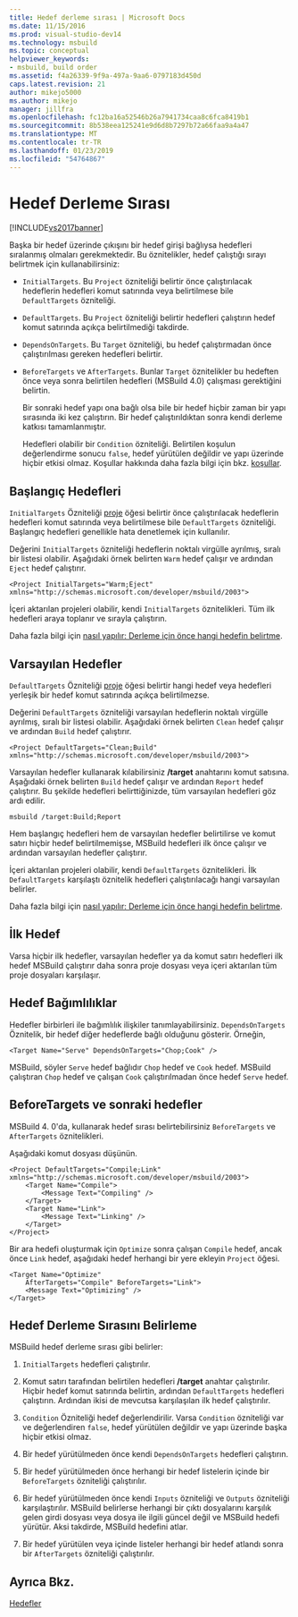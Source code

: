 ```yaml
---
title: Hedef derleme sırası | Microsoft Docs
ms.date: 11/15/2016
ms.prod: visual-studio-dev14
ms.technology: msbuild
ms.topic: conceptual
helpviewer_keywords:
- msbuild, build order
ms.assetid: f4a26339-9f9a-497a-9aa6-0797183d450d
caps.latest.revision: 21
author: mikejo5000
ms.author: mikejo
manager: jillfra
ms.openlocfilehash: fc12ba16a52546b26a7941734caa8c6fca8419b1
ms.sourcegitcommit: 8b538eea125241e9d6d8b7297b72a66faa9a4a47
ms.translationtype: MT
ms.contentlocale: tr-TR
ms.lasthandoff: 01/23/2019
ms.locfileid: "54764867"
---
```

# <a name="target-build-order"></a>Hedef Derleme Sırası
[!INCLUDE[vs2017banner](../includes/vs2017banner.md)]

  
Başka bir hedef üzerinde çıkışını bir hedef girişi bağlıysa hedefleri sıralanmış olmaları gerekmektedir. Bu öznitelikler, hedef çalıştığı sırayı belirtmek için kullanabilirsiniz:  
  
- `InitialTargets`. Bu `Project` özniteliği belirtir önce çalıştırılacak hedeflerin hedefleri komut satırında veya belirtilmese bile `DefaultTargets` özniteliği.  
  
- `DefaultTargets`. Bu `Project` özniteliği belirtir hedefleri çalıştırın hedef komut satırında açıkça belirtilmediği takdirde.  
  
- `DependsOnTargets`. Bu `Target` özniteliği, bu hedef çalıştırmadan önce çalıştırılması gereken hedefleri belirtir.  
  
- `BeforeTargets` ve `AfterTargets`. Bunlar `Target` öznitelikler bu hedeften önce veya sonra belirtilen hedefleri (MSBuild 4.0) çalışması gerektiğini belirtin.  
  
  Bir sonraki hedef yapı ona bağlı olsa bile bir hedef hiçbir zaman bir yapı sırasında iki kez çalıştırın. Bir hedef çalıştırıldıktan sonra kendi derleme katkısı tamamlanmıştır.  
  
  Hedefleri olabilir bir `Condition` özniteliği. Belirtilen koşulun değerlendirme sonucu `false`, hedef yürütülen değildir ve yapı üzerinde hiçbir etkisi olmaz. Koşullar hakkında daha fazla bilgi için bkz. [koşullar](../msbuild/msbuild-conditions.md).  
  
## <a name="initial-targets"></a>Başlangıç Hedefleri  
 `InitialTargets` Özniteliği [proje](../msbuild/project-element-msbuild.md) öğesi belirtir önce çalıştırılacak hedeflerin hedefleri komut satırında veya belirtilmese bile `DefaultTargets` özniteliği. Başlangıç hedefleri genellikle hata denetlemek için kullanılır.  
  
 Değerini `InitialTargets` özniteliği hedeflerin noktalı virgülle ayrılmış, sıralı bir listesi olabilir. Aşağıdaki örnek belirten `Warm` hedef çalışır ve ardından `Eject` hedef çalıştırır.  
  
```  
<Project InitialTargets="Warm;Eject" xmlns="http://schemas.microsoft.com/developer/msbuild/2003">  
```  
  
 İçeri aktarılan projeleri olabilir, kendi `InitialTargets` öznitelikleri. Tüm ilk hedefleri araya toplanır ve sırayla çalıştırın.  
  
 Daha fazla bilgi için [nasıl yapılır: Derleme için önce hangi hedefin belirtme](../msbuild/how-to-specify-which-target-to-build-first.md).  
  
## <a name="default-targets"></a>Varsayılan Hedefler  
 `DefaultTargets` Özniteliği [proje](../msbuild/project-element-msbuild.md) öğesi belirtir hangi hedef veya hedefleri yerleşik bir hedef komut satırında açıkça belirtilmezse.  
  
 Değerini `DefaultTargets` özniteliği varsayılan hedeflerin noktalı virgülle ayrılmış, sıralı bir listesi olabilir. Aşağıdaki örnek belirten `Clean` hedef çalışır ve ardından `Build` hedef çalıştırır.  
  
```  
<Project DefaultTargets="Clean;Build" xmlns="http://schemas.microsoft.com/developer/msbuild/2003">  
```  
  
 Varsayılan hedefler kullanarak kılabilirsiniz **/target** anahtarını komut satısına. Aşağıdaki örnek belirten `Build` hedef çalışır ve ardından `Report` hedef çalıştırır. Bu şekilde hedefleri belirttiğinizde, tüm varsayılan hedefleri göz ardı edilir.  
  
 `msbuild /target:Build;Report`  
  
 Hem başlangıç hedefleri hem de varsayılan hedefler belirtilirse ve komut satırı hiçbir hedef belirtilmemişse, MSBuild hedefleri ilk önce çalışır ve ardından varsayılan hedefler çalıştırır.  
  
 İçeri aktarılan projeleri olabilir, kendi `DefaultTargets` öznitelikleri. İlk `DefaultTargets` karşılaştı öznitelik hedefleri çalıştırılacağı hangi varsayılan belirler.  
  
 Daha fazla bilgi için [nasıl yapılır: Derleme için önce hangi hedefin belirtme](../msbuild/how-to-specify-which-target-to-build-first.md).  
  
## <a name="first-target"></a>İlk Hedef  
 Varsa hiçbir ilk hedefler, varsayılan hedefler ya da komut satırı hedefleri ilk hedef MSBuild çalıştırır daha sonra proje dosyası veya içeri aktarılan tüm proje dosyaları karşılaşır.  
  
## <a name="target-dependencies"></a>Hedef Bağımlılıklar  
 Hedefler birbirleri ile bağımlılık ilişkiler tanımlayabilirsiniz. `DependsOnTargets` Öznitelik, bir hedef diğer hedeflerde bağlı olduğunu gösterir. Örneğin,  
  
```  
<Target Name="Serve" DependsOnTargets="Chop;Cook" />  
```  
  
 MSBuild, söyler `Serve` hedef bağlıdır `Chop` hedef ve `Cook` hedef. MSBuild çalıştıran `Chop` hedef ve çalışan `Cook` çalıştırılmadan önce hedef `Serve` hedef.  
  
## <a name="beforetargets-and-after-targets"></a>BeforeTargets ve sonraki hedefler  
 MSBuild 4. 0'da, kullanarak hedef sırası belirtebilirsiniz `BeforeTargets` ve `AfterTargets` öznitelikleri.  
  
 Aşağıdaki komut dosyası düşünün.  
  
```  
<Project DefaultTargets="Compile;Link" xmlns="http://schemas.microsoft.com/developer/msbuild/2003">  
    <Target Name="Compile">  
        <Message Text="Compiling" />  
    </Target>  
    <Target Name="Link">  
        <Message Text="Linking" />  
    </Target>  
</Project>  
```  
  
 Bir ara hedefi oluşturmak için `Optimize` sonra çalışan `Compile` hedef, ancak önce `Link` hedef, aşağıdaki hedef herhangi bir yere ekleyin `Project` öğesi.  
  
```  
<Target Name="Optimize"   
    AfterTargets="Compile" BeforeTargets="Link">  
    <Message Text="Optimizing" />  
</Target>  
```  
  
## <a name="determining-the-target-build-order"></a>Hedef Derleme Sırasını Belirleme  
 MSBuild hedef derleme sırası gibi belirler:  
  
1.  `InitialTargets` hedefleri çalıştırılır.  
  
2.  Komut satırı tarafından belirtilen hedefleri **/target** anahtar çalıştırılır. Hiçbir hedef komut satırında belirtin, ardından `DefaultTargets` hedefleri çalıştırın. Ardından ikisi de mevcutsa karşılaşılan ilk hedef çalıştırılır.  
  
3.  `Condition` Özniteliği hedef değerlendirilir. Varsa `Condition` özniteliği var ve değerlendiren `false`, hedef yürütülen değildir ve yapı üzerinde başka hiçbir etkisi olmaz.  
  
4.  Bir hedef yürütülmeden önce kendi `DependsOnTargets` hedefleri çalıştırın.  
  
5.  Bir hedef yürütülmeden önce herhangi bir hedef listelerin içinde bir `BeforeTargets` özniteliği çalıştırılır.  
  
6.  Bir hedef yürütülmeden önce kendi `Inputs` özniteliği ve `Outputs` özniteliği karşılaştırılır. MSBuild belirlerse herhangi bir çıktı dosyalarını karşılık gelen girdi dosyası veya dosya ile ilgili güncel değil ve MSBuild hedefi yürütür. Aksi takdirde, MSBuild hedefini atlar.  
  
7.  Bir hedef yürütülen veya içinde listeler herhangi bir hedef atlandı sonra bir `AfterTargets` özniteliği çalıştırılır.  
  
## <a name="see-also"></a>Ayrıca Bkz.  
 [Hedefler](../msbuild/msbuild-targets.md)

